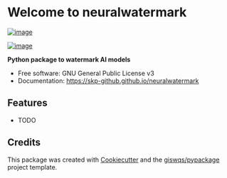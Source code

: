 # Welcome to neuralwatermark


[![image](https://img.shields.io/pypi/v/neuralwatermark.svg)](https://pypi.python.org/pypi/neuralwatermark)

[![image](https://pyup.io/repos/github/skp-github/neuralwatermark/shield.svg)](https://pyup.io/repos/github/skp-github/neuralwatermark)


**Python package to watermark AI models**


-   Free software: GNU General Public License v3
-   Documentation: <https://skp-github.github.io/neuralwatermark>
    

## Features

-   TODO

## Credits

This package was created with [Cookiecutter](https://github.com/cookiecutter/cookiecutter) and the [giswqs/pypackage](https://github.com/giswqs/pypackage) project template.
